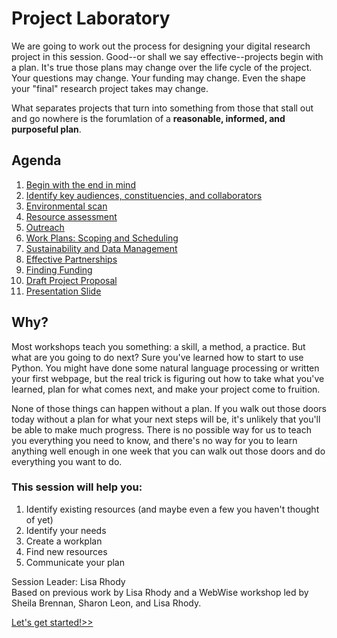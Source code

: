 # Project Laboratory


We are going to work out the process for designing your digital research project in this session. Good--or shall we say effective--projects begin with a plan. It's true those plans may change over the life cycle of the project. Your questions may change. Your funding may change. Even the shape your "final" research project takes may change. 

What separates projects that turn into something from those that stall out and go nowhere is the forumlation of a **reasonable, informed, and purposeful plan**.


## Agenda
1. [Begin with the end in mind](1Ideas.md)
2. [Identify key audiences, constituencies, and collaborators](2Audience.md)
3. [Environmental scan](3Environment.md)
4. [Resource assessment](4Resources.md)
5. [Outreach](5Outreach.md) 
6. [Work Plans: Scoping and Scheduling](6Workplan.md)
7. [Sustainability and Data Management](7Sustainability.md)
8. [Effective Partnerships](8Partnerships.md)
9. [Finding Funding](9Findingfunds.md)
10. [Draft Project Proposal](10Proposal.md)
11. [Presentation Slide](11Presentation.md)

## Why?

Most workshops teach you something: a skill, a method, a practice. But what are you going to do next? Sure you've learned how to start to use Python. You might have done some natural language processing or written your first webpage, but the real trick is figuring out how to take what you've learned, plan for what comes next, and make your project come to fruition. 

None of those things can happen without a plan. If you walk out those doors today without a plan for what your next steps will be, it's unlikely that you'll be able to make much progress. There is no possible way for us to teach you everything you need to know, and there's no way for you to learn anything well enough in one week that you can walk out those doors and do everything you want to do. 

### This session will help you: 

1. Identify existing resources (and maybe even a few you haven't thought of yet)
2. Identify your needs
3. Create a workplan 
4. Find new resources
5. Communicate your plan

Session Leader: Lisa Rhody  
Based on previous work by Lisa Rhody and a WebWise workshop led by Sheila Brennan, Sharon Leon, and Lisa Rhody.

[Let's get started!>>](1Ideas.md)
